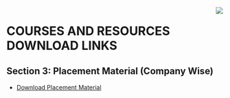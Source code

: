 <img align="right" src="https://media.giphy.com/media/xThtayC2XaYiQMybss/giphy.gif"/>

# COURSES AND RESOURCES DOWNLOAD LINKS

## Section 3: Placement Material (Company Wise)

* [Download Placement Material](https://drive.google.com/drive/u/0/folders/1SkCOcAS0Kqvuz-MJkkjbFr1GSue6Ms6m)















